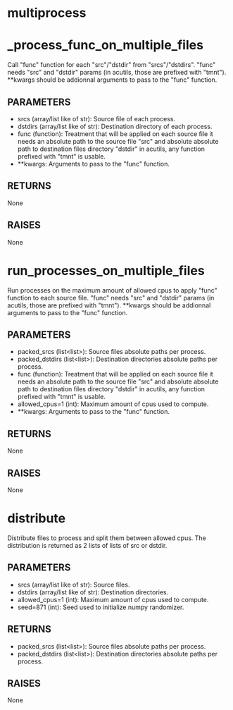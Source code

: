 # multiprocess

# _process_func_on_multiple_files


Call "func" function for each "src"/"dstdir" from "srcs"/"dstdirs".
"func" needs "src" and "dstdir" params (in acutils, those are prefixed with "tmnt").
**kwargs should be addionnal arguments to pass to the "func" function.

PARAMETERS
----------
- srcs (array/list like of str): Source file of each process.
- dstdirs (array/list like of str): Destination directory of each process.
- func (function): Treatment that will be applied on each source file
it needs an absolute path to the source file "src"
and absolute absolute path to destination files directory "dstdir"
in acutils, any function prefixed with "tmnt" is usable.
- **kwargs: Arguments to pass to the "func" function.

RETURNS
-------
None

RAISES
------
None


# run_processes_on_multiple_files


Run processes on the maximum amount of allowed cpus to apply "func" function to each
source file.
"func" needs "src" and "dstdir" params (in acutils, those are prefixed with "tmnt").
**kwargs should be addionnal arguments to pass to the "func" function.

PARAMETERS
----------
- packed_srcs (list<list<str>>): Source files absolute paths per process.
- packed_dstdirs (list<list<str>>): Destination directories absolute paths per process.
- func (function): Treatment that will be applied on each source file
it needs an absolute path to the source file "src"
and absolute absolute path to destination files directory "dstdir"
in acutils, any function prefixed with "tmnt" is usable.
- allowed_cpus=1 (int): Maximum amount of cpus used to compute.
- **kwargs: Arguments to pass to the "func" function.

RETURNS
-------
None

RAISES
------
None


# distribute


Distribute files to process and split them between allowed cpus.
The distribution is returned as 2 lists of lists of src or dstdir.

PARAMETERS
----------
- srcs (array/list like of str): Source files.
- dstdirs (array/list like of str): Destination directories.
- allowed_cpus=1 (int): Maximum amount of cpus used to compute.
- seed=871 (int): Seed used to initialize numpy randomizer.

RETURNS
-------
- packed_srcs (list<list<str>>): Source files absolute paths per process.
- packed_dstdirs (list<list<str>>): Destination directories absolute paths per process.

RAISES
------
None


